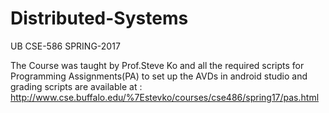 # Distributed-Systems

UB CSE-586 SPRING-2017

The Course was taught by Prof.Steve Ko and all the required scripts for Programming Assignments(PA) to set up the AVDs in android studio and grading scripts are available at : http://www.cse.buffalo.edu/%7Estevko/courses/cse486/spring17/pas.html
